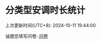 # 分类型安调时长统计



上次更新时间(UTC+8): 2024-10-11 19:44:00


诚邀您填写问卷: [问卷](https://forms.gle/bxUKH95Yq54SVNvp8)
